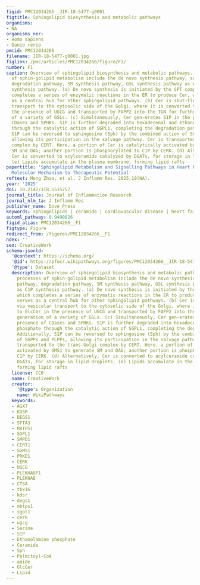 ```yaml
---
figid: PMC12034266__JIR-18-5477-g0001
figtitle: Sphingolipid biosynthesis and metabolic pathways
organisms:
- NA
organisms_ner:
- Homo sapiens
- Danio rerio
pmcid: PMC12034266
filename: JIR-18-5477-g0001.jpg
figlink: /pmc/articles/PMC12034266/figure/F1/
number: F1
caption: Overview of sphingolipid biosynthesis and metabolic pathways. The major processes
  of sphin-golipid metabolism include the de novo synthesis pathway, salvage pathway,
  degradation pathway, SM synthesis pathway, GSL synthesis pathway as well as C1P
  synthesis pathway. (a) De novo synthesis is initiated by the SPT complex, which
  completes a series of enzymatic reactions in the ER to produce Cer, which serves
  as a central hub for other sphingolipid pathways. (b) Cer is shut-tled via vesicular
  transport to the cytosolic side of the Golgi, where it is converted to GlcCer in
  the presence of UGCG and transported by FAPP2 into the TGN for further generation
  of a variety of GSLs. (c) Simultaneously, Cer gen-erates S1P in the presence of
  CDases and SPHKs. S1P is further degraded into hexadecenal and ethanolamine phosphate
  through the catalytic action of SGPL1, completing the degradation pathway. Additionally,
  S1P can be reversed to sphingosine (Sph) by the combined action of SGPPs and PLPPs,
  allowing its participation in the salvage pathway. Cer is transported to the trans-Golgi
  complex by CERT. Here, a portion of Cer is catalytically activated by SMS1 to generate
  SM and DAG; another portion is phosphorylated to C1P by CERK. (d) Alternatively,
  Cer is converted to acylceramide catalyzed by DGATs, for storage in lipid droplets.
  (e) Lipids accumulate in the plasma membrane, forming lipid rafts
papertitle: 'Sphingolipid Metabolism and Signalling Pathways in Heart Failure: From
  Molecular Mechanism to Therapeutic Potential'
reftext: Meng Zhao, et al. J Inflamm Res. 2025;18(NA).
year: '2025'
doi: 10.2147/JIR.S515757
journal_title: Journal of Inflammation Research
journal_nlm_ta: J Inflamm Res
publisher_name: Dove Press
keywords: sphingolipids | ceramide | cardiovascular disease | heart failure | mechanisms
automl_pathway: 0.9490826
figid_alias: PMC12034266__F1
figtype: Figure
redirect_from: /figures/PMC12034266__F1
ndex: ''
seo: CreativeWork
schema-jsonld:
  '@context': https://schema.org/
  '@id': https://pfocr.wikipathways.org/figures/PMC12034266__JIR-18-5477-g0001.html
  '@type': Dataset
  description: Overview of sphingolipid biosynthesis and metabolic pathways. The major
    processes of sphin-golipid metabolism include the de novo synthesis pathway, salvage
    pathway, degradation pathway, SM synthesis pathway, GSL synthesis pathway as well
    as C1P synthesis pathway. (a) De novo synthesis is initiated by the SPT complex,
    which completes a series of enzymatic reactions in the ER to produce Cer, which
    serves as a central hub for other sphingolipid pathways. (b) Cer is shut-tled
    via vesicular transport to the cytosolic side of the Golgi, where it is converted
    to GlcCer in the presence of UGCG and transported by FAPP2 into the TGN for further
    generation of a variety of GSLs. (c) Simultaneously, Cer gen-erates S1P in the
    presence of CDases and SPHKs. S1P is further degraded into hexadecenal and ethanolamine
    phosphate through the catalytic action of SGPL1, completing the degradation pathway.
    Additionally, S1P can be reversed to sphingosine (Sph) by the combined action
    of SGPPs and PLPPs, allowing its participation in the salvage pathway. Cer is
    transported to the trans-Golgi complex by CERT. Here, a portion of Cer is catalytically
    activated by SMS1 to generate SM and DAG; another portion is phosphorylated to
    C1P by CERK. (d) Alternatively, Cer is converted to acylceramide catalyzed by
    DGATs, for storage in lipid droplets. (e) Lipids accumulate in the plasma membrane,
    forming lipid rafts
  license: CC0
  name: CreativeWork
  creator:
    '@type': Organization
    name: WikiPathways
  keywords:
  - AGXT
  - KDSR
  - DEGS1
  - SFTA3
  - MBTPS1
  - SGPL1
  - SMPD1
  - CERT1
  - SGMS1
  - PRKD1
  - CERK
  - UGCG
  - PLEKHA8P1
  - PLEKHA8
  - CTSA
  - tbx16
  - kdsr
  - degs1
  - mbtps1
  - sgpl1
  - cerk
  - ugcg
  - Serine
  - S1P
  - Ethanolamine phosphate
  - Ceramide
  - Sph
  - Palmitoyl-CoA
  - amide
  - GlcCer
  - Lipid
---
```


